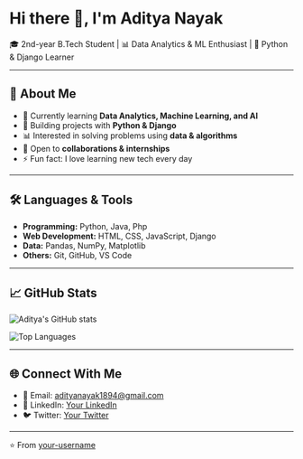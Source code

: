 # Hi there 👋, I'm Aditya Nayak  

🎓 2nd-year B.Tech Student | 📊 Data Analytics & ML Enthusiast | 🐍 Python & Django Learner  

---

## 🚀 About Me
- 🌱 Currently learning **Data Analytics, Machine Learning, and AI**  
- 🐍 Building projects with **Python & Django**  
- 📊 Interested in solving problems using **data & algorithms**
- 🤝 Open to **collaborations & internships**  
- ⚡ Fun fact: I love learning new tech every day  

---

## 🛠️ Languages & Tools
- **Programming:** Python, Java, Php  
- **Web Development:** HTML, CSS, JavaScript, Django  
- **Data:** Pandas, NumPy, Matplotlib  
- **Others:** Git, GitHub, VS Code  

---

## 📈 GitHub Stats
![Aditya's GitHub stats](https://github-readme-stats.vercel.app/api?username=AdityaNayak&show_icons=true&theme=tokyonight)

![Top Languages](https://github-readme-stats.vercel.app/api/top-langs/?username=AdityaNayak&layout=compact&theme=tokyonight)


---

## 🌐 Connect With Me
- 📧 Email: adityanayak1894@gmail.com
- 💼 LinkedIn: [Your LinkedIn](https://linkedin.com/in/your-profile)  
- 🐦 Twitter: [Your Twitter](https://twitter.com/your-handle)  

---
⭐️ From [your-username](https://github.com/adityanayak1894-sys)
